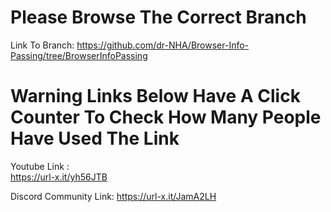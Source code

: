 # Please Browse The Correct Branch
Link To Branch:
https://github.com/dr-NHA/Browser-Info-Passing/tree/BrowserInfoPassing


# Warning Links Below Have A Click Counter To Check How Many People Have Used The Link
Youtube Link :  
https://url-x.it/yh56JTB

Discord Community Link: 
https://url-x.it/JamA2LH

